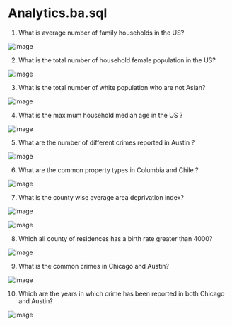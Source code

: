 # Analytics.ba.sql
1. What is average number of family households in the US?

![image](https://user-images.githubusercontent.com/100989635/156891046-c7aafabe-2ce4-4e3c-9083-e831553f5530.png)
 
2. What is the total number of household female population in the US?

![image](https://user-images.githubusercontent.com/100989635/156891107-e55cde29-e2b6-41f2-b2d4-3280fd2b5ae7.png)

3. What is the total number of white population who are not Asian?

![image](https://user-images.githubusercontent.com/100989635/156891148-01eb7e39-8a26-4421-ac00-858b01321fec.png)

4. What is the maximum household median age in the US ?

![image](https://user-images.githubusercontent.com/100989635/156891193-25bfdfbc-149a-4232-9608-185519977bdb.png)

5. What are the number of different crimes reported in Austin ?

![image](https://user-images.githubusercontent.com/100989635/156891229-2d3806d6-7992-4557-8b10-80d6730f599e.png)

6. What are the common property types in Columbia and Chile ? 

![image](https://user-images.githubusercontent.com/100989635/156891258-079d4ce3-39c1-4c2c-b3a1-692d860c0fb3.png)

7. What is the county wise average area deprivation index?

![image](https://user-images.githubusercontent.com/100989635/156891283-c85a9966-b29e-4695-b7b1-6dbb3295799f.png)

![image](https://user-images.githubusercontent.com/100989635/156891305-5f6836f3-ad39-459b-bdc4-6b22e16cfcb9.png)

8. Which all county of residences has a birth rate greater than 4000? 

![image](https://user-images.githubusercontent.com/100989635/156891349-62697867-7731-4177-b386-33319a5c669a.png)

9. What is the common crimes in Chicago and Austin?

![image](https://user-images.githubusercontent.com/100989635/156891387-8711fea6-022a-4ea5-93f0-28809277ef90.png)

10. Which are the years in which crime has been reported in both Chicago and Austin?

![image](https://user-images.githubusercontent.com/100989635/156891568-0fa38f1d-6bc0-46d0-aff3-2e9a38e3e6b0.png)

